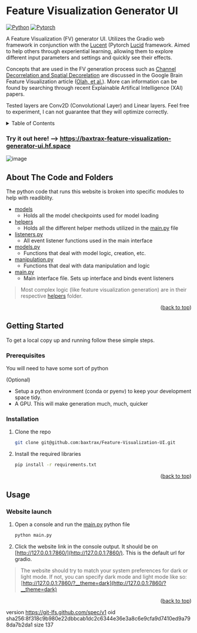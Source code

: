 # Feature Visualization Generator UI

[![Python][Python-badge]][Python-url]
[![Pytorch][Pytorch-badge]][Pytorch-url]

A Feature Visualization (FV) generator UI. Utilizes the Gradio web framework in conjunction with the [Lucent](https://github.com/greentfrapp/lucent) (Pytorch [Lucid](https://github.com/tensorflow/lucid) framework. Aimed to help others through experiential learning, allowing them to explore different input parameters and settings and quickly see their effects.

Concepts that are used in the FV generation process such as [Channel Decorrelation and Spatial Decorelation](https://distill.pub/2017/feature-visualization/#d-footnote-8:~:text=the%20training%20data.-,Preconditioning%20and%20Parameterization,-In%20the%20previous) are discussed in the Google Brain Feature Visualization article ([Olah, et al.](https://distill.pub/2017/feature-visualization/)). More can information can be found by searching through recent Explainable Artifical Intelligence (XAI) papers.

Tested layers are Conv2D (Convolutional Layer) and Linear layers. Feel free to experiment, I can not guarantee that they will optimize correctly.
<!-- TABLE OF CONTENTS -->
<details>
  <summary>Table of Contents</summary>
  <ol>
    <li>
      <a href="#about-the-code-and-folders">About The Code and Folders</a>
    </li>
    <li>
      <a href="#getting-started">Getting Started</a>
      <ul>
        <li><a href="#prerequisites">Prerequisites</a></li>
        <li><a href="#installation">Installation</a></li>
      </ul>
    </li>
    <li>
      <a href="#usage">Usage</a>
      <ul>
        <li><a href="#html-launch">HTML launch</a></li>
      </ul>
    </li>
  </ol>
</details>

### Try it out here! --> https://baxtrax-feature-visualization-generator-ui.hf.space

![image](https://github.com/baxtrax/Feature-Visualization-UI/assets/34373485/226c115e-bb58-40e4-894e-10f5b4282ae5)


<!-- Improved compatibility of back to top link: See: https://github.com/othneildrew/Best-README-Template/pull/73 -->
<a name="readme-top"></a>

<!-- ABOUT THE CODE-->
## About The Code and Folders

The python code that runs this website is broken into specific modules to help with readiblity. 

* [models](models)
  * Holds all the model checkpoints used for model loading
* [helpers](helpers)
  * Holds all the different helper methods utilized in the [main.py](main.py) file
* [listeners.py](helpers/listeners.py)
  * All event listener functions used in the main interface
* [models.py](helpers/models.py)
  * Functions that deal with model logic, creation, etc.
* [manipulation.py](helpers/manipulation.py)
  * Functions that deal with data manipulation and logic
* [main.py](main.py)
  * Main interface file. Sets up interface and binds event listeners

> Most complex logic (like feature visualization generation) are in their respective [helpers](helpers) folder.
<p align="right">(<a href="#readme-top">back to top</a>)</p>

<!-- GETTING STARTED -->
## Getting Started
To get a local copy up and running follow these simple steps.

### Prerequisites

You will need to have some sort of python

(Optional)
* Setup a python environment (conda or pyenv) to keep your development space tidy.
* A GPU. This will make generation much, much, quicker

### Installation

1. Clone the repo
   ```bash
   git clone git@github.com:baxtrax/Feature-Visualization-UI.git
   ```
2. Install the required libraries
   ```bash
   pip install -r requirements.txt
   ```
<p align="right">(<a href="#readme-top">back to top</a>)</p>

<!-- USAGE EXAMPLES -->
## Usage
### Website launch
1. Open a console and run the [main.py](main.py) python file
   ```bash
   python main.py
   ```
2. Click the website link in the console output. It should be on [http://127.0.0.1:7860/](http://127.0.0.1:7860/). This is the default url for gradio.
> The website should try to match your system preferences for dark or light mode. If not, you can specify dark mode and light mode like so: [http://127.0.0.1:7860/?__theme=dark](http://127.0.0.1:7860/?__theme=dark)
<p align="right">(<a href="#readme-top">back to top</a>)</p>


<!-- MARKDOWN LINKS & IMAGES -->
<!-- https://www.markdownguide.org/basic-syntax/#reference-style-links -->
[Python-badge]: https://img.shields.io/badge/Python-3776AB.svg?style=for-the-badge&logo=python&logoColor=FFD343
[Python-url]: https://www.python.org/
[Pytorch-badge]: https://img.shields.io/badge/Pytorch-EE4C2C.svg?style=for-the-badge&logo=pytorch&logoColor=white
[Pytorch-url]: https://pytorch.org/

<!-- Git LFS -->
version https://git-lfs.github.com/spec/v1
oid sha256:8f318c9b980e22dbbcab1dc2c6344e36e3a8c6e9cfa9d7410ed9a798da7b2da1
size 137


